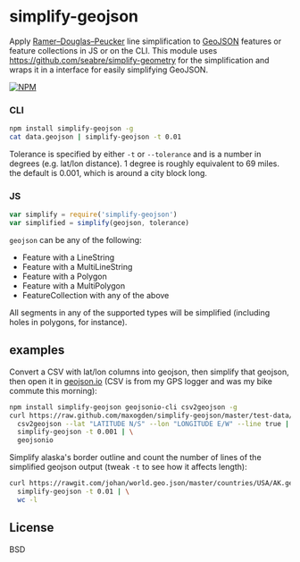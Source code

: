 # simplify-geojson

Apply [Ramer–Douglas–Peucker](https://en.wikipedia.org/wiki/Ramer%E2%80%93Douglas%E2%80%93Peucker_algorithm) line simplification to [GeoJSON](http://www.geojson.org/) features or feature collections in JS or on the CLI. This module uses https://github.com/seabre/simplify-geometry for the simplification and wraps it in a interface for easily simplifying GeoJSON.

[![NPM](https://nodei.co/npm/simplify-geojson.png)](https://nodei.co/npm/simplify-geojson/)

### CLI

```sh
npm install simplify-geojson -g
cat data.geojson | simplify-geojson -t 0.01
```

Tolerance is specified by either `-t` or `--tolerance` and is a number in degrees (e.g. lat/lon distance). 1 degree is roughly equivalent to 69 miles. the default is 0.001, which is around a city block long.

### JS

```js
var simplify = require('simplify-geojson')
var simplified = simplify(geojson, tolerance)
```

`geojson` can be any of the following:

- Feature with a LineString
- Feature with a MultiLineString
- Feature with a Polygon
- Feature with a MultiPolygon
- FeatureCollection with any of the above

All segments in any of the supported types will be simplified (including holes in polygons, for instance).

## examples

Convert a CSV with lat/lon columns into geojson, then simplify that geojson, then open it in [geojson.io](http://geojson.io/) (CSV is from my GPS logger and was my bike commute this morning):

```sh
npm install simplify-geojson geojsonio-cli csv2geojson -g
curl https://raw.github.com/maxogden/simplify-geojson/master/test-data/oakland-route.csv | \
  csv2geojson --lat "LATITUDE N/S" --lon "LONGITUDE E/W" --line true | \
  simplify-geojson -t 0.001 | \
  geojsonio
```

Simplify alaska's border outline and count the number of lines of the simplified geojson output (tweak `-t` to see how it affects length):

```sh
curl https://rawgit.com/johan/world.geo.json/master/countries/USA/AK.geo.json | \
  simplify-geojson -t 0.01 | \
  wc -l
```

## License

BSD
